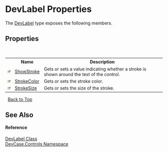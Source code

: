 # DevLabel Properties
 

The <a href="T_DevCase_Controls_DevLabel">DevLabel</a> type exposes the following members.


## Properties
&nbsp;<table><tr><th></th><th>Name</th><th>Description</th></tr><tr><td>![Public property](media/pubproperty.gif "Public property")</td><td><a href="P_DevCase_Controls_DevLabel_ShowStroke">ShowStroke</a></td><td>
Gets or sets a value indicating whether a stroke is shown around the text of the control.</td></tr><tr><td>![Public property](media/pubproperty.gif "Public property")</td><td><a href="P_DevCase_Controls_DevLabel_StrokeColor">StrokeColor</a></td><td>
Gets or sets the stroke color.</td></tr><tr><td>![Public property](media/pubproperty.gif "Public property")</td><td><a href="P_DevCase_Controls_DevLabel_StrokeSize">StrokeSize</a></td><td>
Gets or sets the size of the stroke.</td></tr></table>&nbsp;
<a href="#devlabel-properties">Back to Top</a>

## See Also


#### Reference
<a href="T_DevCase_Controls_DevLabel">DevLabel Class</a><br /><a href="N_DevCase_Controls">DevCase.Controls Namespace</a><br />